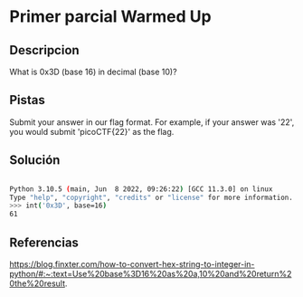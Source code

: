 # Primer parcial Warmed Up

## Descripcion

What is 0x3D (base 16) in decimal (base 10)?

## Pistas

Submit your answer in our flag format. For example, if your answer was '22', you would submit 'picoCTF{22}' as the flag.

## Solución

``` Bash

Python 3.10.5 (main, Jun  8 2022, 09:26:22) [GCC 11.3.0] on linux
Type "help", "copyright", "credits" or "license" for more information.
>>> int('0x3D', base=16)
61

```

## Referencias

https://blog.finxter.com/how-to-convert-hex-string-to-integer-in-python/#:~:text=Use%20base%3D16%20as%20a,10%20and%20return%20the%20result.
